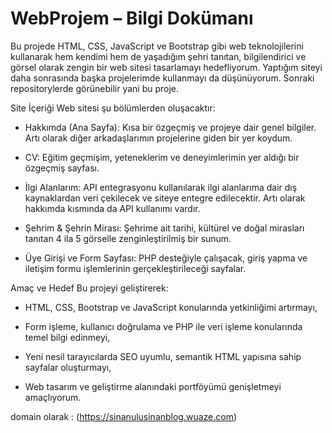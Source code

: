 # WebProjem – Bilgi Dokümanı

Bu projede HTML, CSS, JavaScript ve Bootstrap gibi web teknolojilerini kullanarak hem kendimi hem de yaşadığım şehri tanıtan, bilgilendirici ve görsel olarak zengin bir web sitesi tasarlamayı hedefliyorum. Yaptığım siteyi daha sonrasında başka projelerimde kullanmayı da düşünüyorum. Sonraki repositorylerde görünebilir yani bu proje.

Site İçeriği
Web sitesi şu bölümlerden oluşacaktır:

- Hakkımda (Ana Sayfa): Kısa bir özgeçmiş ve projeye dair genel bilgiler. Artı olarak diğer arkadaşlarımın projelerine giden bir yer koydum.

- CV: Eğitim geçmişim, yeteneklerim ve deneyimlerimin yer aldığı bir özgeçmiş sayfası.

- İlgi Alanlarım: API entegrasyonu kullanılarak ilgi alanlarıma dair dış kaynaklardan veri çekilecek ve siteye entegre edilecektir. Artı olarak hakkımda kısmında da API kullanımı vardır.

- Şehrim & Şehrin Mirası: Şehrime ait tarihi, kültürel ve doğal mirasları tanıtan 4 ila 5 görselle zenginleştirilmiş bir sunum.

- Üye Girişi ve Form Sayfası: PHP desteğiyle çalışacak, giriş yapma ve iletişim formu işlemlerinin gerçekleştirileceği sayfalar.

Amaç ve Hedef
Bu projeyi geliştirerek:

- HTML, CSS, Bootstrap ve JavaScript konularında yetkinliğimi artırmayı,

- Form işleme, kullanıcı doğrulama ve PHP ile veri işleme konularında temel bilgi edinmeyi,

- Yeni nesil tarayıcılarda SEO uyumlu, semantik HTML yapısına sahip sayfalar oluşturmayı,

- Web tasarım ve geliştirme alanındaki portföyümü genişletmeyi amaçlıyorum.

domain olarak : 
(https://sinanulusinanblog.wuaze.com)
